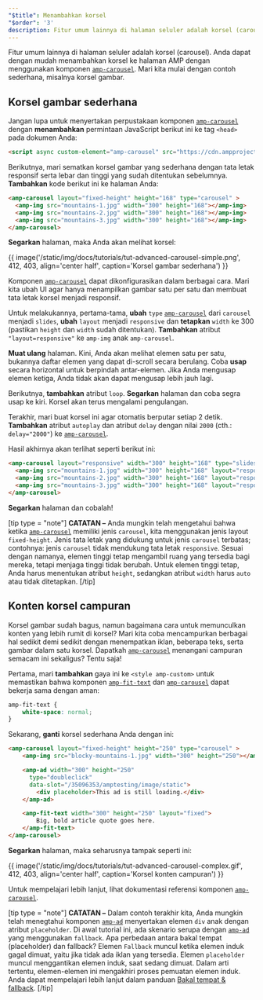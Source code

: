 ```yaml
---
"$title": Menambahkan korsel
"$order": '3'
description: Fitur umum lainnya di halaman seluler adalah korsel (carousel). Anda dapat dengan mudah menambahkan korsel ke halaman AMP dengan menggunakan komponen amp-carousel.
---
```


Fitur umum lainnya di halaman seluler adalah korsel (carousel). Anda dapat dengan mudah menambahkan korsel ke halaman AMP dengan menggunakan komponen [`amp-carousel`](../../../../documentation/components/reference/amp-carousel.md). Mari kita mulai dengan contoh sederhana, misalnya korsel gambar.

## Korsel gambar sederhana

Jangan lupa untuk menyertakan perpustakaan komponen [`amp-carousel`](../../../../documentation/components/reference/amp-carousel.md) dengan **menambahkan** permintaan JavaScript berikut ini ke tag `<head>` pada dokumen Anda:

```html
<script async custom-element="amp-carousel" src="https://cdn.ampproject.org/v0/amp-carousel-0.1.js"></script>
```

Berikutnya, mari sematkan korsel gambar yang sederhana dengan tata letak responsif serta lebar dan tinggi yang sudah ditentukan sebelumnya. **Tambahkan** kode berikut ini ke halaman Anda:

```html
<amp-carousel layout="fixed-height" height="168" type="carousel" >
  <amp-img src="mountains-1.jpg" width="300" height="168"></amp-img>
  <amp-img src="mountains-2.jpg" width="300" height="168"></amp-img>
  <amp-img src="mountains-3.jpg" width="300" height="168"></amp-img>
</amp-carousel>
```

**Segarkan** halaman, maka Anda akan melihat korsel:

{{ image('/static/img/docs/tutorials/tut-advanced-carousel-simple.png', 412, 403, align='center half', caption='Korsel gambar sederhana') }}

Komponen [`amp-carousel`](../../../../documentation/components/reference/amp-carousel.md) dapat dikonfigurasikan dalam berbagai cara.  Mari kita ubah UI agar hanya menampilkan gambar satu per satu dan membuat tata letak korsel menjadi responsif.

Untuk melakukannya, pertama-tama, **ubah** `type` [`amp-carousel`](../../../../documentation/components/reference/amp-carousel.md) dari `carousel` menjadi `slides`, **ubah** `layout` menjadi `responsive` dan **tetapkan** `width` ke 300 (pastikan `height` dan `width` sudah ditentukan). <strong>Tambahkan</strong> atribut <code>"layout=responsive"</code> ke <a><code>amp-img</code></a> anak <a><code>amp-carousel</code></a>.

**Muat ulang** halaman. Kini, Anda akan melihat elemen satu per satu, bukannya daftar elemen yang dapat di-scroll secara berulang. Coba **usap** secara horizontal untuk berpindah antar-elemen. Jika Anda mengusap elemen ketiga, Anda tidak akan dapat mengusap lebih jauh lagi.

Berikutnya, **tambahkan** atribut `loop`. **Segarkan** halaman dan coba segra usap ke kiri. Korsel akan terus mengalami pengulangan.

Terakhir, mari buat korsel ini agar otomatis berputar setiap 2 detik. **Tambahkan** atribut `autoplay` dan atribut `delay` dengan nilai `2000` (cth.: `delay="2000"`) ke [`amp-carousel`](../../../../documentation/components/reference/amp-carousel.md).

Hasil akhirnya akan terlihat seperti berikut ini:

```html
<amp-carousel layout="responsive" width="300" height="168" type="slides" autoplay delay="2000" loop>
  <amp-img src="mountains-1.jpg" width="300" height="168" layout="responsive"></amp-img>
  <amp-img src="mountains-2.jpg" width="300" height="168" layout="responsive"></amp-img>
  <amp-img src="mountains-3.jpg" width="300" height="168" layout="responsive"></amp-img>
</amp-carousel>
```

**Segarkan** halaman dan cobalah!

[tip type = "note"] **CATATAN –** Anda mungkin telah mengetahui bahwa ketika [`amp-carousel`](../../../../documentation/components/reference/amp-carousel.md) memiliki jenis `carousel`, kita menggunakan jenis layout `fixed-height`. Jenis tata letak yang didukung untuk jenis `carousel` terbatas; contohnya: jenis `carousel` tidak mendukung tata letak `responsive`. Sesuai dengan namanya, elemen tinggi tetap mengambil ruang yang tersedia bagi mereka, tetapi menjaga tinggi tidak berubah. Untuk elemen tinggi tetap, Anda harus menentukan atribut `height`, sedangkan atribut `width` harus `auto` atau tidak ditetapkan. [/tip]

## Konten korsel campuran

Korsel gambar sudah bagus, namun bagaimana cara untuk memunculkan konten yang lebih rumit di korsel? Mari kita coba mencampurkan berbagai hal sedikit demi sedikit dengan menempatkan iklan, beberapa teks, serta gambar dalam satu korsel. Dapatkah [`amp-carousel`](../../../../documentation/components/reference/amp-carousel.md) menangani campuran semacam ini sekaligus? Tentu saja!

Pertama, mari **tambahkan** gaya ini ke `<style amp-custom>` untuk memastikan bahwa komponen [`amp-fit-text`](../../../../documentation/components/reference/amp-fit-text.md) dan [`amp-carousel`](../../../../documentation/components/reference/amp-carousel.md) dapat bekerja sama dengan aman:

```css
amp-fit-text {
    white-space: normal;
}
```

Sekarang, **ganti** korsel sederhana Anda dengan ini:

```html
<amp-carousel layout="fixed-height" height="250" type="carousel" >
    <amp-img src="blocky-mountains-1.jpg" width="300" height="250"></amp-img>

    <amp-ad width="300" height="250"
      type="doubleclick"
      data-slot="/35096353/amptesting/image/static">
        <div placeholder>This ad is still loading.</div>
    </amp-ad>

    <amp-fit-text width="300" height="250" layout="fixed">
        Big, bold article quote goes here.
    </amp-fit-text>
</amp-carousel>
```

**Segarkan** halaman, maka seharusnya tampak seperti ini:

{{ image('/static/img/docs/tutorials/tut-advanced-carousel-complex.gif', 412, 403, align='center half', caption='Korsel konten campuran') }}

Untuk mempelajari lebih lanjut, lihat dokumentasi referensi komponen [`amp-carousel`](../../../../documentation/components/reference/amp-carousel.md).

[tip type = "note"] **CATATAN –** Dalam contoh terakhir kita, Anda mungkin telah menegtahui komponen [`amp-ad`](../../../../documentation/components/reference/amp-ad.md) menyertakan elemen `div` anak dengan atribut `placeholder`. Di awal tutorial ini, ada skenario serupa dengan [`amp-ad`](../../../../documentation/components/reference/amp-ad.md) yang menggunakan `fallback`. Apa perbedaan antara bakal tempat (placeholder) dan fallback? Elemen `Fallback` muncul ketika elemen induk gagal dimuat, yaitu jika tidak ada iklan yang tersedia. Elemen `placeholder` muncul menggantikan elemen induk, saat sedang dimuat. Dalam arti tertentu, elemen-elemen ini mengakhiri proses pemuatan elemen induk. Anda dapat mempelajari lebih lanjut dalam panduan [Bakal tempat & fallback](../../../../documentation/guides-and-tutorials/develop/style_and_layout/placeholders.md). [/tip]

